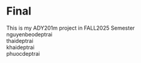 # Final

This is my ADY201m project in FALL2025 Semester <br>
nguyenbeodeptrai <br>
thaideptrai <br>
khaideptrai <br>
phuocdeptrai <br>


